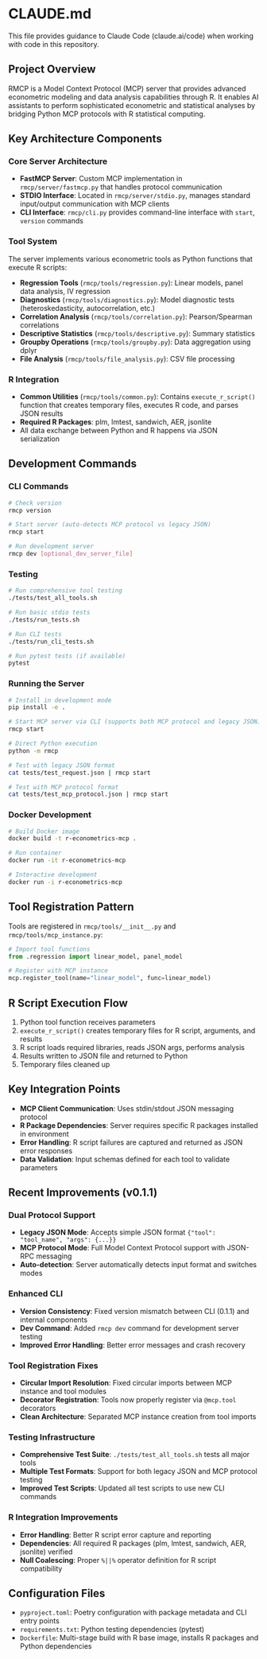# CLAUDE.md

This file provides guidance to Claude Code (claude.ai/code) when working with code in this repository.

## Project Overview

RMCP is a Model Context Protocol (MCP) server that provides advanced econometric modeling and data analysis capabilities through R. It enables AI assistants to perform sophisticated econometric and statistical analyses by bridging Python MCP protocols with R statistical computing.

## Key Architecture Components

### Core Server Architecture
- **FastMCP Server**: Custom MCP implementation in `rmcp/server/fastmcp.py` that handles protocol communication
- **STDIO Interface**: Located in `rmcp/server/stdio.py`, manages standard input/output communication with MCP clients
- **CLI Interface**: `rmcp/cli.py` provides command-line interface with `start`, `version` commands

### Tool System
The server implements various econometric tools as Python functions that execute R scripts:

- **Regression Tools** (`rmcp/tools/regression.py`): Linear models, panel data analysis, IV regression
- **Diagnostics** (`rmcp/tools/diagnostics.py`): Model diagnostic tests (heteroskedasticity, autocorrelation, etc.)
- **Correlation Analysis** (`rmcp/tools/correlation.py`): Pearson/Spearman correlations
- **Descriptive Statistics** (`rmcp/tools/descriptive.py`): Summary statistics
- **Groupby Operations** (`rmcp/tools/groupby.py`): Data aggregation using dplyr
- **File Analysis** (`rmcp/tools/file_analysis.py`): CSV file processing

### R Integration
- **Common Utilities** (`rmcp/tools/common.py`): Contains `execute_r_script()` function that creates temporary files, executes R code, and parses JSON results
- **Required R Packages**: plm, lmtest, sandwich, AER, jsonlite
- All data exchange between Python and R happens via JSON serialization

## Development Commands

### CLI Commands
```bash
# Check version
rmcp version

# Start server (auto-detects MCP protocol vs legacy JSON)
rmcp start

# Run development server
rmcp dev [optional_dev_server_file]
```

### Testing
```bash
# Run comprehensive tool testing
./tests/test_all_tools.sh

# Run basic stdio tests  
./tests/run_tests.sh

# Run CLI tests
./tests/run_cli_tests.sh

# Run pytest tests (if available)
pytest
```

### Running the Server
```bash
# Install in development mode
pip install -e .

# Start MCP server via CLI (supports both MCP protocol and legacy JSON)
rmcp start

# Direct Python execution
python -m rmcp

# Test with legacy JSON format
cat tests/test_request.json | rmcp start

# Test with MCP protocol format
cat tests/test_mcp_protocol.json | rmcp start
```

### Docker Development
```bash
# Build Docker image
docker build -t r-econometrics-mcp .

# Run container
docker run -it r-econometrics-mcp

# Interactive development
docker run -i r-econometrics-mcp
```

## Tool Registration Pattern

Tools are registered in `rmcp/tools/__init__.py` and `rmcp/tools/mcp_instance.py`:

```python
# Import tool functions
from .regression import linear_model, panel_model

# Register with MCP instance
mcp.register_tool(name="linear_model", func=linear_model)
```

## R Script Execution Flow

1. Python tool function receives parameters
2. `execute_r_script()` creates temporary files for R script, arguments, and results
3. R script loads required libraries, reads JSON args, performs analysis
4. Results written to JSON file and returned to Python
5. Temporary files cleaned up

## Key Integration Points

- **MCP Client Communication**: Uses stdin/stdout JSON messaging protocol
- **R Package Dependencies**: Server requires specific R packages installed in environment
- **Error Handling**: R script failures are captured and returned as JSON error responses
- **Data Validation**: Input schemas defined for each tool to validate parameters

## Recent Improvements (v0.1.1)

### Dual Protocol Support
- **Legacy JSON Mode**: Accepts simple JSON format `{"tool": "tool_name", "args": {...}}`
- **MCP Protocol Mode**: Full Model Context Protocol support with JSON-RPC messaging
- **Auto-detection**: Server automatically detects input format and switches modes

### Enhanced CLI
- **Version Consistency**: Fixed version mismatch between CLI (0.1.1) and internal components
- **Dev Command**: Added `rmcp dev` command for development server testing
- **Improved Error Handling**: Better error messages and crash recovery

### Tool Registration Fixes
- **Circular Import Resolution**: Fixed circular imports between MCP instance and tool modules
- **Decorator Registration**: Tools now properly register via `@mcp.tool` decorators
- **Clean Architecture**: Separated MCP instance creation from tool imports

### Testing Infrastructure
- **Comprehensive Test Suite**: `./tests/test_all_tools.sh` tests all major tools
- **Multiple Test Formats**: Support for both legacy JSON and MCP protocol testing
- **Improved Test Scripts**: Updated all test scripts to use new CLI commands

### R Integration Improvements
- **Error Handling**: Better R script error capture and reporting
- **Dependencies**: All required R packages (plm, lmtest, sandwich, AER, jsonlite) verified
- **Null Coalescing**: Proper `%||%` operator definition for R script compatibility

## Configuration Files

- `pyproject.toml`: Poetry configuration with package metadata and CLI entry points
- `requirements.txt`: Python testing dependencies (pytest)
- `Dockerfile`: Multi-stage build with R base image, installs R packages and Python dependencies